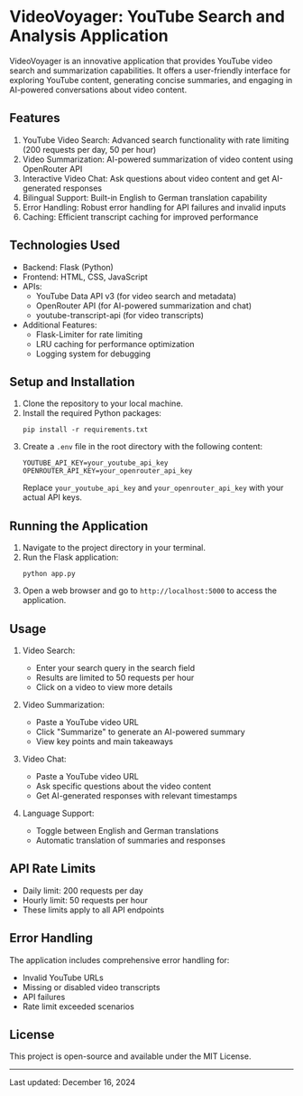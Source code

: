 # VideoVoyager: YouTube Search and Analysis Application

VideoVoyager is an innovative application that provides YouTube video search and summarization capabilities. It offers a user-friendly interface for exploring YouTube content, generating concise summaries, and engaging in AI-powered conversations about video content.

## Features

1. YouTube Video Search: Advanced search functionality with rate limiting (200 requests per day, 50 per hour)
2. Video Summarization: AI-powered summarization of video content using OpenRouter API
3. Interactive Video Chat: Ask questions about video content and get AI-generated responses
4. Bilingual Support: Built-in English to German translation capability
5. Error Handling: Robust error handling for API failures and invalid inputs
6. Caching: Efficient transcript caching for improved performance

## Technologies Used

- Backend: Flask (Python)
- Frontend: HTML, CSS, JavaScript
- APIs:
  - YouTube Data API v3 (for video search and metadata)
  - OpenRouter API (for AI-powered summarization and chat)
  - youtube-transcript-api (for video transcripts)
- Additional Features:
  - Flask-Limiter for rate limiting
  - LRU caching for performance optimization
  - Logging system for debugging

## Setup and Installation

1. Clone the repository to your local machine.
2. Install the required Python packages:
   ```
   pip install -r requirements.txt
   ```
3. Create a `.env` file in the root directory with the following content:
   ```
   YOUTUBE_API_KEY=your_youtube_api_key
   OPENROUTER_API_KEY=your_openrouter_api_key
   ```
   Replace `your_youtube_api_key` and `your_openrouter_api_key` with your actual API keys.

## Running the Application

1. Navigate to the project directory in your terminal.
2. Run the Flask application:
   ```
   python app.py
   ```
3. Open a web browser and go to `http://localhost:5000` to access the application.

## Usage

1. Video Search:
   - Enter your search query in the search field
   - Results are limited to 50 requests per hour
   - Click on a video to view more details

2. Video Summarization:
   - Paste a YouTube video URL
   - Click "Summarize" to generate an AI-powered summary
   - View key points and main takeaways

3. Video Chat:
   - Paste a YouTube video URL
   - Ask specific questions about the video content
   - Get AI-generated responses with relevant timestamps

4. Language Support:
   - Toggle between English and German translations
   - Automatic translation of summaries and responses

## API Rate Limits

- Daily limit: 200 requests per day
- Hourly limit: 50 requests per hour
- These limits apply to all API endpoints

## Error Handling

The application includes comprehensive error handling for:
- Invalid YouTube URLs
- Missing or disabled video transcripts
- API failures
- Rate limit exceeded scenarios

## License

This project is open-source and available under the MIT License.

---
Last updated: December 16, 2024
